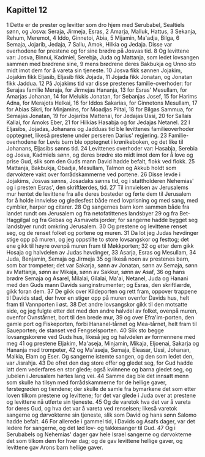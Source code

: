 ## Kapittel 12

1 Dette er de prester og levitter som dro hjem med Serubabel, Sealtiels sønn, og Josva: Seraja, Jirmeja, Esras,
2 Amarja, Malluk, Hattus,
3 Sekanja, Rehum, Meremot,
4 Iddo, Ginnetoi, Abia,
5 Mijamin, Ma'adja, Bilga,
6 Semaja, Jojarib, Jedaja,
7 Sallu, Amok, Hilkia og Jedaja. Disse var overhodene for prestene og for sine brødre på Josvas tid.
8 Og levittene var: Josva, Binnui, Kadmiel, Serebja, Juda og Mattanja, som ledet lovsangen sammen med brødrene sine,
9 mens brødrene deres Bakbukja og Unno sto midt imot dem for å vareta sin tjeneste.
10 Josva fikk sønnen Jojakim, Jojakim fikk Eljasib, Eljasib fikk Jojada,
11 Jojada fikk Jonatan, og Jonatan fikk Jaddua.
12 På Jojakims tid var disse prestenes familie-overhoder: for Serajas familie Meraja, for Jirmejas Hananja,
13 for Esras' Mesullam, for Amarjas Johanan,
14 for Melukis Jonatan, for Sebanjas Josef,
15 for Harims Adna, for Merajots Helkai,
16 for Iddos Sakarias, for Ginnetons Mesullam,
17 for Abias Sikri, for Minjamins, for Moadjas Piltai,
18 for Bilgas Sammua, for Semajas Jonatan,
19 for Jojaribs Mattenai, for Jedajas Ussi,
20 for Sallais Kallai, for Amoks Eber,
21 for Hilkias Hasabja og for Jedajas Netanel.
22 I Eljasibs, Jojadas, Johanans og Jadduas tid ble levittenes familieoverhoder opptegnet, likeså prestene under perseren Darius' regjering.
23 Familie-overhodene for Levis barn ble opptegnet i krønikeboken, og det like til Johanans, Eljasibs sønns tid.
24 Levittenes overhoder var: Hasabja, Serebia og Josva, Kadmiels sønn, og deres brødre sto midt imot dem for å love og prise Gud, slik som den Guds mann David hadde befalt, flokk ved flokk.
25 Mattanja, Bakbukja, Obadja, Mesullam, Talmon og Akkub holdt som dørvoktere vakt over forrådskammerne ved portene.
26 Disse levde i Jojakims, Josvas sønns, Josadaks sønns tid, og i stattholderen Nehemias' og i presten Esras', den skriftlærdes, tid.
27 Til innvielsen av Jerusalems mur hentet de levittene fra alle deres bosteder og førte dem til Jerusalem for å holde innvielse og gledesfest både med lovprisning og med sang, med cymbler, harper og citarer.
28 Og sangernes barn kom sammen både fra landet rundt om Jerusalem og fra netofatittenes landsbyer
29 og fra Bet-Haggilgal og fra Gebas og Asmavets jorder; for sangerne hadde bygget seg landsbyer rundt omkring Jerusalem.
30 Og prestene og levittene renset seg, og de renset folket og portene og muren.
31 Da lot jeg Judas høvdinger stige opp på muren, og jeg oppstilte to store lovsangskor og festtog; det ene gikk til høyre ovenpå muren fram til Møkkporten;
32 og etter dem gikk Hosaja og halvdelen av Judas høvdinger,
33 Asarja, Esras og Mesullam,
34 Juda, Benjamin, Semaja og Jirmeja
35 og likeså noen av prestenes barn, som bar trompeter; det var Sakarja, sønn av Jonatan, sønn av Semaja, sønn av Mattanja, sønn av Mikaja, sønn av Sakkur, sønn av Asaf,
36 og hans brødre Semaja og Asarel, Milalai, Gilalai, Ma'ai, Netanel, Juda og Hanani med den Guds mann Davids sanginstrumenter; og Esras, den skriftlærde, gikk foran dem.
37 De gikk over Kildeporten og rett fram, oppover trappene til Davids stad, der hvor en stiger opp på muren ovenfor Davids hus, helt fram til Vannporten i øst.
38 Det andre lovsangskor gikk til den motsatte side, og jeg fulgte etter det med den andre halvdel av folket, ovenpå muren, ovenfor Ovnstårnet, bort til den brede mur,
39 og over Efra'im-porten, den gamle port og Fiskeporten, forbi Hananel-tårnet og Mea-tårnet, helt fram til Saueporten; de stanset ved Fengselsporten.
40 Slik sto begge lovsangskorene ved Guds hus, likeså jeg og halvdelen av formennene med meg
41 og prestene Eljakim, Ma'aseja, Minjamin, Mikaja, Eljoenai, Sakarja og Hananja med trompeter,
42 og Ma'aseja, Semaja, Eleasar, Ussi, Johanan, Malkia, Elam og Eser. Og sangerne istemte sangen, og den som ledet den, var Jisrahja.
43 De ofret den dag store offer og gledet seg, for Gud hadde latt dem vederfares en stor glede; også kvinnene og barna gledet seg, og jubelen i Jerusalem hørtes lang vei.
44 Samme dag ble det innsatt menn som skulle ha tilsyn med forrådskammerne for de hellige gaver, førstegrøden og tiendene; der skulle de samle fra bymarkene det som etter loven tilkom prestene og levittene; for det var glede i Juda over at prestene og levittene nå utførte sin tjeneste.
45 Og de varetok hva det var å vareta for deres Gud, og hva det var å vareta ved renselsen; likeså varetok sangerne og dørvokterne sin tjeneste, slik som David og hans sønn Salomo hadde befalt.
46 For allerede i gammel tid, i Davids og Asafs dager, var det ledere for sangerne, og det lød lov- og takkesanger til Gud.
47 Og i Serubabels og Nehemias' dager gav hele Israel sangerne og dørvokterne det som tilkom dem for hver dag; og de gav levittene hellige gaver, og levittene gav Arons barn hellige gaver.
